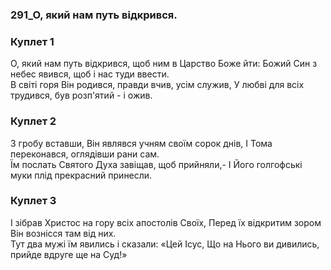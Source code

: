 ### 291_О, який нам путь відкрився.
### Куплет 1
О, який нам путь відкрився, щоб ним в Царство Боже йти: Божий Син з небес явився, щоб і нас туди ввести. <br/>В світі горя Він родився, правди вчив, усім служив, У любві для всіх трудився, був розп'ятий - і ожив.
### Куплет 2
З гробу вставши, Він являвся учням своїм сорок днів, І Тома переконався, оглядівши рани сам. <br/>Їм послать Святого Духа завіщав, щоб прийняли,- І Його голгофські муки плід прекрасний принесли.
### Куплет 3
І зібрав Христос на гору всіх апостолів Своїх, Перед їх відкритим зором Він вознісся там від них. <br/>Тут два мужі їм явились і сказали: «Цей Ісус, Що на Нього ви дивились, прийде вдруге ще на Суд!»
